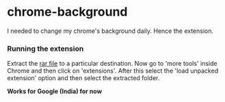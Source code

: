 # chrome-background
I needed to change my chrome's background daily. Hence the extension.

### Running the extension
Extract the [rar file](https://github.com/hanuor/chrome-background/releases/tag/v0.1.1) to a particular destination. Now go to 'more tools' inside Chrome and then click on 'extensions'. After this select the 'load unpacked extension' option and then select the extracted folder.

**Works for Google (India) for now**
